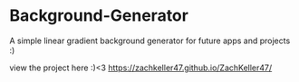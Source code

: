 # Background-Generator
A simple linear gradient background generator for future apps and projects :)


view the project here :)<3
https://zachkeller47.github.io/ZachKeller47/

